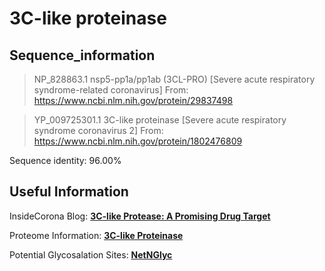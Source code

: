 # 3C-like proteinase
## Sequence_information

>NP_828863.1 nsp5-pp1a/pp1ab (3CL-PRO) [Severe acute respiratory syndrome-related coronavirus]
From: https://www.ncbi.nlm.nih.gov/protein/29837498

>YP_009725301.1 3C-like proteinase [Severe acute respiratory syndrome coronavirus 2]
From: https://www.ncbi.nlm.nih.gov/protein/1802476809

Sequence identity: 96.00%

## Useful Information
InsideCorona Blog: [**3C-like Protease: A Promising Drug Target**](https://insidecorona.net/a-promising-drug-target/)

Proteome Information: [**3C-like Proteinase**](https://github.com/thorn-lab/coronavirus_structural_task_force/blob/master/pdb/3c_like_proteinase/proteome_information.txt)

Potential Glycosalation Sites: [**NetNGlyc**](https://github.com/thorn-lab/coronavirus_structural_task_force/blob/master/pdb/3c_like_proteinase/NetNGlyc_3c_like_proteinase) 

